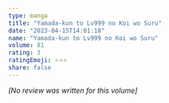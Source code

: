 ```yaml
---
type: manga
title: "Yamada-kun to Lv999 no Koi wo Suru"
date: "2023-04-15T14:01:18"
name: "Yamada-kun to Lv999 no Koi wo Suru"
volume: 81
rating: 3
ratingEmoji: ⭐️⭐️⭐️
share: false
---
```


*[No review was written for this volume]*
